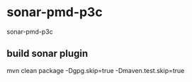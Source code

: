 # sonar-pmd-p3c
sonar-pmd-p3c

## build sonar plugin
mvn clean package -Dgpg.skip=true -Dmaven.test.skip=true
